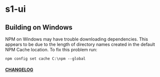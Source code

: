 # s1-ui

## Building on Windows
NPM on Windows may have trouble downloading dependencies. This appears to be due to the length of directory names created in the default NPM Cache location. To fix this problem run:
```
npm config set cache C:\npm --global
```


#### [CHANGELOG](./CHANGELOG.md)
